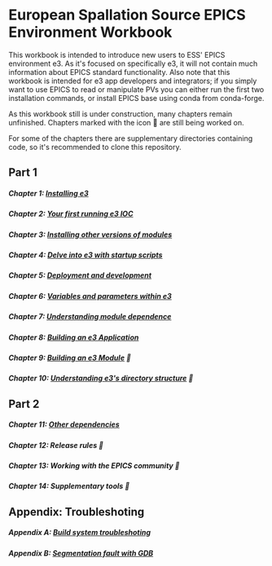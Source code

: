 # European Spallation Source EPICS Environment Workbook

This workbook is intended to introduce new users to ESS' EPICS environment e3. As it's focused on specifically e3, it will not contain much information about EPICS standard functionality. Also note that this workbook is intended for e3 app developers and integrators; if you simply want to use EPICS to read or manipulate PVs you can either run the first two installation commands, or install EPICS base using conda from conda-forge.

As this workbook still is under construction, many chapters remain unfinished. Chapters marked with the icon :construction: are still being worked on.

For some of the chapters there are supplementary directories containing code, so it's recommended to clone this repository.

## Part 1

##### Chapter 1: [Installing e3](chapter01.md)
##### Chapter 2: [Your first running e3 IOC](chapter02.md)
##### Chapter 3: [Installing other versions of modules](chapter03.md)
##### Chapter 4: [Delve into e3 with startup scripts](chapter04.md)
##### Chapter 5: [Deployment and development](chapter05.md)
##### Chapter 6: [Variables and parameters within e3](chapter06.md)
##### Chapter 7: [Understanding module dependence](chapter07.md)
##### Chapter 8: [Building an e3 Application](chapter08.md)
##### Chapter 9: [Building an e3 Module](chapter09.md) :construction:
##### Chapter 10: [Understanding e3's directory structure](chapter10.md) :construction: 

## Part 2

##### Chapter 11: [Other dependencies](chapter11.md)
##### Chapter 12: Release rules :construction:
##### Chapter 13: Working with the EPICS community :construction:
##### Chapter 14: Supplementary tools :construction:

## Appendix: Troubleshoting

##### Appendix A: [Build system troubleshoting](appendixA.md)
##### Appendix B: [Segmentation fault with GDB](appendixB.md)

